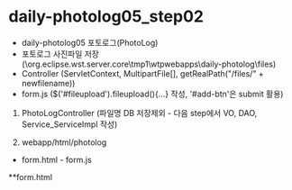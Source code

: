 # daily-photolog05_step02
 - daily-photolog05 포토로그(PhotoLog)
 - 포토로그 사진파일 저장
 (\org.eclipse.wst.server.core\tmp1\wtpwebapps\daily-photolog\files)
 - Controller
 (ServletContext, MultipartFile[], getRealPath("/files/" + newfilename))
 - form.js
 ($('#fileupload').fileupload(){...} 작성, '#add-btn'은 submit 활용) 
 
 
1) PhotoLogController
(파일명 DB 저장제외 - 다음 step에서 VO, DAO, Service_ServiceImpl 작성)

2) webapp/html/photolog
 - form.html - form.js 

**form.html 
<script> 위치 주의!
- 참고 : HTML에서 script태그는 어디에 위치해야 할까?
(https://junhobaik.github.io/js-script-position/)
        
<!--  photo -->
<script src="../node_modules/jquery/dist/jquery.js"></script>
<script src="../node_modules/blueimp-file-upload/js/vendor/jquery.ui.widget.js"></script>
<script src="../node_modules/blueimp-load-image/js/load-image.all.min.js"></script>
<script src="../node_modules/blueimp-canvas-to-blob/js/canvas-to-blob.js"></script>
<script src="../node_modules/bootstrap/dist/js/bootstrap.js"></script>
<script src="../node_modules/blueimp-file-upload/js/jquery.iframe-transport.js"></script>
<script src="../node_modules/blueimp-file-upload/js/jquery.fileupload.js"></script>
<script src="../node_modules/blueimp-file-upload/js/jquery.fileupload-process.js"></script> 
<script src="../node_modules/blueimp-file-upload/js/jquery.fileupload-image.js"></script>  


<script src="../js/jquery.bit.js"></script>
<script src="../js/common2.js"></script>
<script src="form.js"></script>


<script src="../node_modules/handlebars/dist/handlebars.min.js"></script>
<script src="../node_modules/jquery/dist/jquery.min.js"></script>
<script src="../node_modules/popper.js/dist/umd/popper.min.js"></script>
<script src="../node_modules/bootstrap/dist/js/bootstrap.min.js"></script>
